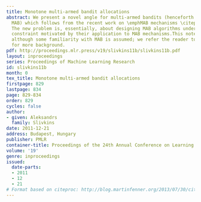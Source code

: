 ```yaml
---
title: Monotone multi-armed bandit allocations
abstract: We present a novel angle for multi-armed bandits (henceforth abbreviated
  MAB) which follows from the recent work on \emphMAB mechanisms \citepMechMAB-ec09,DevanurK08,Transform-ec10.
  The new problem is, essentially, about designing MAB algorithms under an additional
  constraint motivated by their application to MAB mechanisms.This note is self-contained,
  although some familiarity with MAB is assumed; we refer the reader to \citeCesaBL-book
  for more background.
pdf: http://proceedings.mlr.press/v19/slivkins11b/slivkins11b.pdf
layout: inproceedings
series: Proceedings of Machine Learning Research
id: slivkins11b
month: 0
tex_title: Monotone multi-armed bandit allocations
firstpage: 829
lastpage: 834
page: 829-834
order: 829
cycles: false
author:
- given: Aleksandrs
  family: Slivkins
date: 2011-12-21
address: Budapest, Hungary
publisher: PMLR
container-title: Proceedings of the 24th Annual Conference on Learning Theory
volume: '19'
genre: inproceedings
issued:
  date-parts:
  - 2011
  - 12
  - 21
# Format based on citeproc: http://blog.martinfenner.org/2013/07/30/citeproc-yaml-for-bibliographies/
---
```

